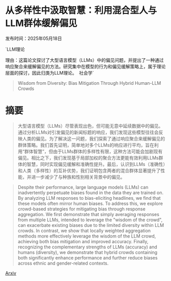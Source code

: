 # 从多样性中汲取智慧：利用混合型人与LLM群体缓解偏见

发布时间：2025年05月18日

`LLM理论

理由：这篇论文探讨了大型语言模型（LLMs）中的偏见问题，并提出了一种通过响应聚合来缓解偏见的方法。研究集中在模型的行为和偏见缓解策略上，属于理论层面的探讨，因此归类为LLM理论。` `社会学`

> Wisdom from Diversity: Bias Mitigation Through Hybrid Human-LLM Crowds

# 摘要

> 大型语言模型（LLMs）尽管表现出色，但可能无意中延续数据中的偏见。通过分析LLMs对引发偏见的新闻标题的响应，我们发现这些模型往往会反映人类的偏见。为了解决这一问题，我们探索了通过响应聚合来缓解偏见的群体策略。我们首先证明，简单地对多个LLMs的响应进行平均，旨在利用“群体智慧”，但由于LLMs群体的多样性有限，这种方法可能会加剧现有偏见。相比之下，我们发现基于局部加权的聚合方法更能有效利用LLMs群体的智慧，同时实现偏见缓解和准确性提升。最后，认识到LLMs（准确性）和人类（多样性）的互补优势，我们证明包含两者的混合群体显著提升了性能，并进一步减少了与种族和性别相关背景中的偏见。

> Despite their performance, large language models (LLMs) can inadvertently perpetuate biases found in the data they are trained on. By analyzing LLM responses to bias-eliciting headlines, we find that these models often mirror human biases. To address this, we explore crowd-based strategies for mitigating bias through response aggregation. We first demonstrate that simply averaging responses from multiple LLMs, intended to leverage the "wisdom of the crowd", can exacerbate existing biases due to the limited diversity within LLM crowds. In contrast, we show that locally weighted aggregation methods more effectively leverage the wisdom of the LLM crowd, achieving both bias mitigation and improved accuracy. Finally, recognizing the complementary strengths of LLMs (accuracy) and humans (diversity), we demonstrate that hybrid crowds containing both significantly enhance performance and further reduce biases across ethnic and gender-related contexts.

[Arxiv](https://arxiv.org/abs/2505.12349)